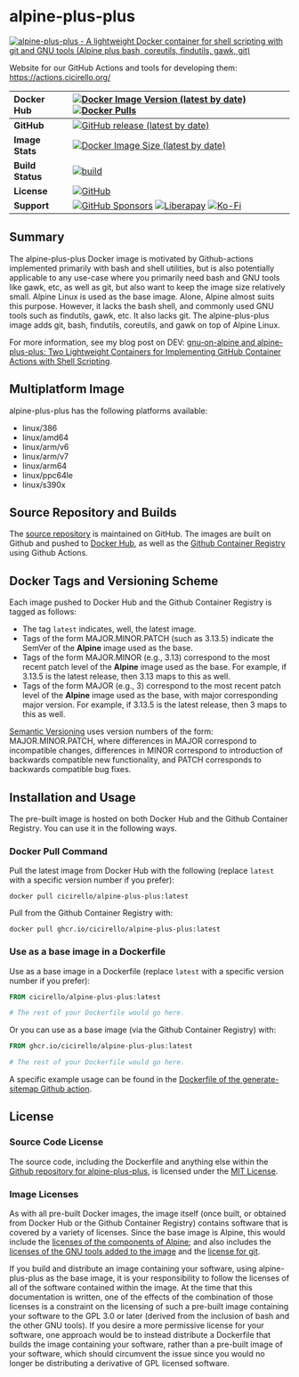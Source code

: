 # alpine-plus-plus

[![alpine-plus-plus - A lightweight Docker container for shell scripting with git and GNU tools (Alpine plus bash, coreutils, findutils, gawk, git)](https://actions.cicirello.org/images/alpine-plus-plus640.png)](#alpine-plus-plus)

Website for our GitHub Actions and tools for developing them: https://actions.cicirello.org/

| __Docker Hub__ | [![Docker Image Version (latest by date)](https://img.shields.io/docker/v/cicirello/alpine-plus-plus?label=Docker%20Hub&logo=docker)](https://hub.docker.com/r/cicirello/alpine-plus-plus) [![Docker Pulls](https://img.shields.io/docker/pulls/cicirello/alpine-plus-plus?logo=docker)](https://hub.docker.com/r/cicirello/alpine-plus-plus) |
| :--- | :--- |
| __GitHub__ | [![GitHub release (latest by date)](https://img.shields.io/github/v/release/cicirello/alpine-plus-plus?logo=github)](https://github.com/cicirello/alpine-plus-plus/releases) |
| __Image Stats__ | [![Docker Image Size (latest by date)](https://img.shields.io/docker/image-size/cicirello/alpine-plus-plus?logo=docker)](https://hub.docker.com/r/cicirello/alpine-plus-plus) |
| __Build Status__ | [![build](https://github.com/cicirello/alpine-plus-plus/workflows/build/badge.svg)](https://github.com/cicirello/alpine-plus-plus/actions/workflows/docker-image.yml) |
| __License__ | [![GitHub](https://img.shields.io/github/license/cicirello/alpine-plus-plus)](https://github.com/cicirello/alpine-plus-plus/blob/master/LICENSE) |
| __Support__ | [![GitHub Sponsors](https://img.shields.io/badge/sponsor-30363D?logo=GitHub-Sponsors&logoColor=#EA4AAA)](https://github.com/sponsors/cicirello) [![Liberapay](https://img.shields.io/badge/Liberapay-F6C915?logo=liberapay&logoColor=black)](https://liberapay.com/cicirello) [![Ko-Fi](https://img.shields.io/badge/Ko--fi-F16061?logo=ko-fi&logoColor=white)](https://ko-fi.com/cicirello) |

## Summary
The alpine-plus-plus Docker image is motivated by 
Github-actions implemented primarily with bash 
and shell utilities, but is also potentially 
applicable to any use-case where you primarily 
need bash and GNU tools like gawk, etc, as well 
as git, but also want to keep the image size 
relatively small. Alpine Linux is used as the base 
image. Alone, Alpine almost suits this purpose. 
However, it lacks the bash shell, and commonly 
used GNU tools such as findutils, gawk, etc. It 
also lacks git. The alpine-plus-plus image adds 
git, bash, findutils, coreutils, and gawk on top 
of Alpine Linux.

For more information, see my blog post on DEV: [gnu-on-alpine and alpine-plus-plus: Two Lightweight Containers for Implementing GitHub Container Actions with Shell Scripting](https://dev.to/cicirello/gnu-on-alpine-and-alpine-plus-plus-two-lightweight-containers-for-implementing-github-container-actions-with-shell-scripting-360i).

## Multiplatform Image

alpine-plus-plus has the following platforms available:
* linux/386
* linux/amd64
* linux/arm/v6
* linux/arm/v7
* linux/arm64
* linux/ppc64le
* linux/s390x

## Source Repository and Builds

The [source repository](https://github.com/cicirello/alpine-plus-plus) is maintained on GitHub.  The images are built on Github and pushed to [Docker Hub](https://hub.docker.com/r/cicirello/alpine-plus-plus), as well as the [Github Container Registry](https://github.com/cicirello?ecosystem=container&tab=packages) using Github Actions.


## Docker Tags and Versioning Scheme

Each image pushed to Docker Hub and the Github Container Registry is tagged as follows:
* The tag `latest` indicates, well, the latest image.
* Tags of the form MAJOR.MINOR.PATCH (such as 3.13.5) indicate the SemVer of 
  the __Alpine__ image used as the base.
* Tags of the form MAJOR.MINOR (e.g., 3.13) correspond to the most recent patch level of
  the __Alpine__ image used as the base. For example, if 3.13.5 is the latest
  release, then 3.13 maps to this as well.
* Tags of the form MAJOR (e.g., 3) correspond to the most recent patch level of
  the __Alpine__ image used as the base, with major corresponding major version. 
  For example, if 3.13.5 is the latest release, then 3 maps to this as well.

[Semantic Versioning](https://semver.org/) uses version numbers 
of the form: MAJOR.MINOR.PATCH, where differences in 
MAJOR correspond to incompatible changes, differences in MINOR 
correspond to introduction of backwards compatible new functionality, 
and PATCH corresponds to backwards compatible bug fixes.


## Installation and Usage

The pre-built image is hosted on both Docker Hub and the Github Container Registry. You can use it in the following ways.

### Docker Pull Command

Pull the latest image from Docker Hub with the following (replace `latest` with 
a specific version number if you prefer):

```
docker pull cicirello/alpine-plus-plus:latest
```

Pull from the Github Container Registry with:

```
docker pull ghcr.io/cicirello/alpine-plus-plus:latest
```


### Use as a base image in a Dockerfile

Use as a base image in a Dockerfile (replace `latest` with 
a specific version number if you prefer):

```Dockerfile
FROM cicirello/alpine-plus-plus:latest

# The rest of your Dockerfile would go here.
```

Or you can use as a base image (via the Github Container Registry) with:

```Dockerfile
FROM ghcr.io/cicirello/alpine-plus-plus:latest

# The rest of your Dockerfile would go here.
```

A specific example usage can be found in the [Dockerfile
of the generate-sitemap Github 
action](https://github.com/cicirello/generate-sitemap/blob/master/Dockerfile).


## License
### Source Code License
The source code, including the Dockerfile and anything
else within the [Github repository for alpine-plus-plus](https://github.com/cicirello/alpine-plus-plus), is licensed under the
[MIT License](https://github.com/cicirello/alpine-plus-plus/blob/master/LICENSE).

### Image Licenses
As with all pre-built Docker images, the image itself (once built, or obtained from
Docker Hub or the Github Container Registry) contains software that is covered by a
variety of licenses. Since the base image is Alpine, this would include
the [licenses of the components of Alpine](https://pkgs.alpinelinux.org/);
and also includes the [licenses of the GNU tools added to the image](https://www.gnu.org/licenses/gpl-3.0.en.html)
and the [license for git](https://git-scm.com/).  

If you build and distribute an image containing your software, 
using alpine-plus-plus as the base image, it
is your responsibility to follow the licenses of all of the
software contained within the image.  At the time that this documentation
is written, one of the effects of the combination of those licenses is
a constraint on the licensing of such a pre-built image containing 
your software to the GPL 3.0 or later (derived from the inclusion of bash 
and the other GNU tools).  If you desire a more permissive license
for your software, one approach would be to instead distribute a
Dockerfile that builds the image containing your software, 
rather than a pre-built image of your software, which should circumvent the
issue since you would no longer be distributing a derivative of 
GPL licensed software.
